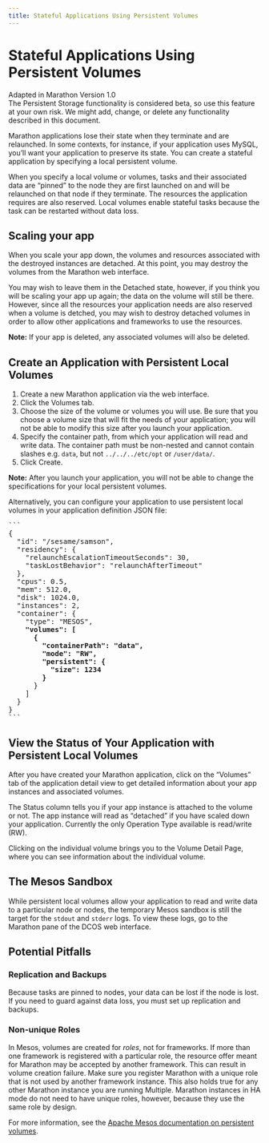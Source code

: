 ```yaml
---
title: Stateful Applications Using Persistent Volumes
---
```


# Stateful Applications Using Persistent Volumes

<div class="alert alert-danger" role="alert">
  <span class="glyphicon glyphicon-exclamation-sign" aria-hidden="true"></span> Adapted in Marathon Version 1.0 <br/>
  The Persistent Storage functionality is considered beta, so use this feature at your own risk. We might add, change, or delete any functionality described in this document.
</div>

Marathon applications lose their state when they terminate and are relaunched. In some contexts, for instance, if your application uses MySQL, you’ll want your application to preserve its state. You can create a stateful application by specifying a local persistent volume.

When you specify a local volume or volumes, tasks and their associated data are “pinned” to the node they are first launched on and will be relaunched on that node if they terminate. The resources the application requires are also reserved. Local volumes enable stateful tasks because the task can be restarted without data loss.

## Scaling your app

When you scale your app down, the volumes and resources associated with the destroyed instances are detached. At this point, you may destroy the volumes from the Marathon web interface.

You may wish to leave them in the Detached state, however, if you think you will be scaling your app up again; the data on the volume will still be there. However, since all the resources your application needs are also reserved when a volume is detched, you may wish to destroy detached volumes in order to allow other applications and frameworks to use the resources.

**Note:** If your app is deleted, any associated volumes will also be deleted.

## Create an Application with Persistent Local Volumes

1. Create a new Marathon application via the web interface.
1. Click the Volumes tab.
1. Choose the size of the volume or volumes you will use. Be sure that you choose a volume size that will fit the needs of your application; you will not be able to modify this size after you launch your application.
1. Specify the container path, from which your application will read and write data. The container path must be non-nested and cannot contain slashes e.g. `data`, but not  `../../../etc/opt` or `/user/data/`.
1. Click Create.

**Note:** After you launch your application, you will not be able to change the specifications for your local persistent volumes.

Alternatively, you can configure your application to use persistent local volumes in your application definition JSON file:

<pre>
```
{
  "id": "/sesame/samson",
  "residency": {
    "relaunchEscalationTimeoutSeconds": 30,
    "taskLostBehavior": "relaunchAfterTimeout"
  },
  "cpus": 0.5,
  "mem": 512.0,
  "disk": 1024.0,
  "instances": 2,
  "container": {
    "type": "MESOS",
    <b>"volumes": [
      {
        "containerPath": "data",
        "mode": "RW",
        "persistent": {
          "size": 1234
        } </b>
      }
    ]
  }
}
```
</pre>

## View the Status of Your Application with Persistent Local Volumes

After you have created your Marathon application, click on the “Volumes” tab of the application detail view to get detailed information about your app instances and associated volumes.

The Status column tells you if your app instance is attached to the volume or not. The app instance will read as “detached” if you have scaled down your application. Currently the only Operation Type available is read/write (RW).

Clicking on the individual volume brings you to the Volume Detail Page, where you can see information about the individual volume.

## The Mesos Sandbox

While persistent local volumes allow your application to read and write data to a particular node or nodes, the temporary Mesos sandbox is still the target for the `stdout` and `stderr` logs. To view these logs, go to the Marathon pane of the DCOS web interface.

## Potential Pitfalls

### Replication and Backups

Because tasks are pinned to nodes, your data can be lost if the node is lost. If you need to guard against data loss, you must set up replication and backups. 

### Non-unique Roles

In Mesos, volumes are created for *roles*, not for frameworks. If more than one framework is registered with a particular role, the resource offer meant for Marathon may be accepted by another framework. This can result in volume creation failure. Make sure you register Marathon with a unique role that is not used by another framework instance. This also holds true for any other Marathon instance you are running Multiple. Marathon instances in HA mode do not need to have unique roles, however, because they use the same role by design.

For more information, see the [Apache Mesos documentation on persistent volumes](http://mesos.apache.org/documentation/latest/persistent-volume/).
